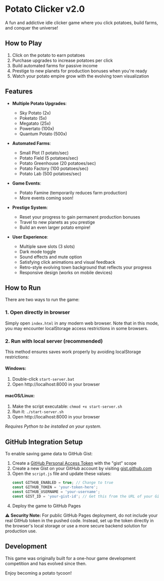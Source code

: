 # Potato Clicker v2.0

A fun and addictive idle clicker game where you click potatoes, build farms, and conquer the universe!

## How to Play

1. Click on the potato to earn potatoes
2. Purchase upgrades to increase potatoes per click
3. Build automated farms for passive income
4. Prestige to new planets for production bonuses when you're ready
5. Watch your potato empire grow with the evolving town visualization

## Features

- **Multiple Potato Upgrades**:
  - Sky Potato (2x)
  - Poketato (5x)
  - Megatato (25x)
  - Powertato (100x)
  - Quantum Potato (500x)

- **Automated Farms**:
  - Small Plot (1 potato/sec)
  - Potato Field (5 potatoes/sec)
  - Potato Greenhouse (20 potatoes/sec)
  - Potato Factory (100 potatoes/sec)
  - Potato Lab (500 potatoes/sec)

- **Game Events**:
  - Potato Famine (temporarily reduces farm production)
  - More events coming soon!

- **Prestige System**:
  - Reset your progress to gain permanent production bonuses
  - Travel to new planets as you prestige
  - Build an even larger potato empire!

- **User Experience**:
  - Multiple save slots (3 slots)
  - Dark mode toggle
  - Sound effects and mute option
  - Satisfying click animations and visual feedback
  - Retro-style evolving town background that reflects your progress
  - Responsive design (works on mobile devices)

## How to Run

There are two ways to run the game:

### 1. Open directly in browser
Simply open `index.html` in any modern web browser. Note that in this mode, you may encounter localStorage access restrictions in some browsers.

### 2. Run with local server (recommended)
This method ensures saves work properly by avoiding localStorage restrictions:

#### Windows:
1. Double-click `start-server.bat`
2. Open http://localhost:8000 in your browser

#### macOS/Linux:
1. Make the script executable: `chmod +x start-server.sh`
2. Run it: `./start-server.sh`
3. Open http://localhost:8000 in your browser

*Requires Python to be installed on your system.*

## GitHub Integration Setup

To enable saving game data to GitHub Gist:

1. Create a [GitHub Personal Access Token](https://github.com/settings/tokens) with the "gist" scope
2. Create a new Gist on your GitHub account by visiting [gist.github.com](https://gist.github.com/)
3. Open the `script.js` file and update these values:
   ```javascript
   const GITHUB_ENABLED = true; // Change to true
   const GITHUB_TOKEN = 'your-token-here';
   const GITHUB_USERNAME = 'your-username';
   const GIST_ID = 'your-gist-id'; // Get this from the URL of your Gist
   ```
4. Deploy the game to GitHub Pages

⚠️ **Security Note:** For public GitHub Pages deployment, do not include your real GitHub token in the pushed code. Instead, set up the token directly in the browser's local storage or use a more secure backend solution for production use.

## Development

This game was originally built for a one-hour game development competition and has evolved since then.

Enjoy becoming a potato tycoon! 